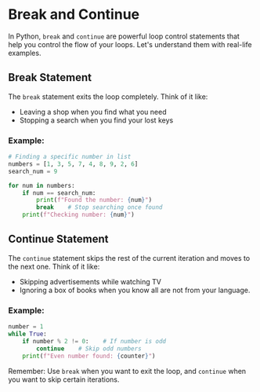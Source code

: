 # Break and Continue

In Python, `break` and `continue` are powerful loop control statements that help you control the flow of your loops. Let's understand them with real-life examples.

## Break Statement
The `break` statement exits the loop completely. Think of it like:
- Leaving a shop when you find what you need
- Stopping a search when you find your lost keys

### Example:
```python
# Finding a specific number in list
numbers = [1, 3, 5, 7, 4, 8, 9, 2, 6]
search_num = 9

for num in numbers:
    if num == search_num:
        print(f"Found the number: {num}")
        break    # Stop searching once found
    print(f"Checking number: {num}")
```

## Continue Statement
The `continue` statement skips the rest of the current iteration and moves to the next one. Think of it like:
- Skipping advertisements while watching TV
- Ignoring a box of books when you know all are not from your language.

### Example:
```python
number = 1
while True:
    if number % 2 != 0:    # If number is odd
        continue    # Skip odd numbers
    print(f"Even number found: {counter}")
```

Remember: Use `break` when you want to exit the loop, and `continue` when you want to skip certain iterations.